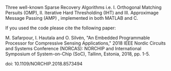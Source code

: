 Three well-known Sparse Recovery Algorithms i.e.
      I. Orthogonal Matching Persuits (OMP),
      II. Iterative Hard Thresholding (IHT) and 
      III. Approximage Message Passing (AMP) , implemented in both MATLAB and C. 


If you used the code please cite the following paper:

M. Safarpour, I. Hautala and O. Silvén, "An Embedded Programmable Processor for Compressive Sensing Applications," 2018 IEEE Nordic Circuits and Systems Conference (NORCAS): NORCHIP and International Symposium of System-on-Chip (SoC), Tallinn, Estonia, 2018, pp. 1-5.

doi: 10.1109/NORCHIP.2018.8573494
